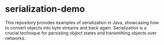 # serialization-demo
This repository provides examples of serialization in Java, showcasing how to convert objects into byte streams and back again. Serialization is a crucial technique for persisting object states and transmitting objects over networks.
